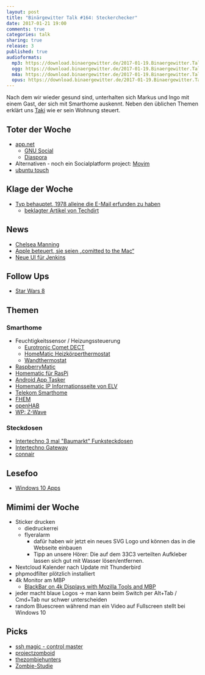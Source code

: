 ```yaml
---
layout: post
title: "Binärgewitter Talk #164: Steckerchecker"
date: 2017-01-21 19:00
comments: true
categories: talk
sharing: true
release: 3
published: true
audioformats:
  mp3: https://download.binaergewitter.de/2017-01-19.Binaergewitter.Talk.164.mp3
  ogg: https://download.binaergewitter.de/2017-01-19.Binaergewitter.Talk.164.ogg
  m4a: https://download.binaergewitter.de/2017-01-19.Binaergewitter.Talk.164.m4a
  opus: https://download.binaergewitter.de/2017-01-19.Binaergewitter.Talk.164.opus
---
```

Nach dem wir wieder gesund sind, unterhalten sich Markus und Ingo mit einem Gast, der sich mit Smarthome auskennt. Neben den üblichen Themen erklärt uns
[Taki](https://twitter.com/stony2k) wie er sein Wohnung steuert.

## Toter der Woche
- [app.net](http://blog.app.net/2017/01/12/app-net-is-shutting-down/)
    * [GNU Social](https://gnu.io)
    * [Diaspora](https://joindiaspora.com/)
- Alternativen - noch ein Socialplatform project: [Movim](https://movim.eu/)
- [ubuntu touch](http://www.pro-linux.de/news/1/24333/canonical-friert-ubuntu-touch-entwicklung-vorl%C3%A4ufig-ein.html)

## Klage der Woche
- [Typ behauptet, 1978 alleine die E-Mail erfunden zu haben](https://www.heise.de/newsticker/meldung/Bizarrer-Streit-um-Erfindung-der-E-Mail-Techdirt-fuerchtet-nach-Klage-Konkurs-3594473.html)
    * [beklagter Artikel von Techdirt](https://www.techdirt.com/articles/20140901/07280928386/huffpo-publishes-bizarre-misleading-factually-incorrect-multi-part-series-pretending-guy-invented-email-even-though-he-didnt.shtml)

## News
- [Chelsea Manning](
https://www.heise.de/newsticker/meldung/Strafmilderung-fuer-Whistleblowerin-Chelsea-Manning-Haftentlassung-am-17-Mai-2017-statt-2045-3599999.html)
- [Apple beteuert, sie seien „comitted to the Mac“](https://techcrunch.com/2016/12/19/apples-tim-cook-assures-employees-that-it-is-committed-to-the-mac-and-that-great-desktops-are-coming/)
- [Neue UI für Jenkins](https://jenkins.io/projects/blueocean/)

## Follow Ups
- [Star Wars 8](http://www.cnet.de/88167900/carrie-fisher-konnte-arbeit-an-star-wars-8-noch-beenden/)

## Themen
### Smarthome
- Feuchtigkeitssensor / Heizungssteuerung
    * [Eurotronic Comet DECT](http://amzn.to/2j9ESWs)
    * [HomeMatic Heizkörperthermostat](http://amzn.to/2k1iUFZ)
    * [Wandthermostat](http://amzn.to/2jMAP62)
- [RaspberryMatic](https://github.com/jens-maus/RaspberryMatic/releases/tag/2.25.15.20170114)
- [Homematic für RasPi](https://www.elv.de/homematic-funkmodul-fuer-raspberry-pi-bausatz.html/refid/zanox/zanpid/2257263258556044288)
- [Android App Tasker](https://play.google.com/store/apps/details?id=net.dinglisch.android.taskerm&hl=de)
- [Homematic IP Informationsseite von ELV](https://www.elv.de/homematic-ip.html)
- [Telekom Smarthome](https://www.smarthome.de/)
- [FHEM](http://fhem.de/)
- [openHAB](http://www.openhab.org/)
- [WP: Z-Wave](https://de.wikipedia.org/wiki/Z-Wave)

### Steckdosen
- [Intertechno 3 mal "Baumarkt" Funksteckdosen](http://amzn.to/2k3uvUP)
- [Intertechno Gateway](https://forum.power-switch.eu/viewtopic.php?f=6&t=259&p=5563&hilit=iltr+3500#p5563)
- [connair](http://www.l3x.de/connair/)

## Lesefoo
- [Windows 10 Apps](http://www.howtogeek.com/224798/how-to-uninstall-windows-10s-built-in-apps-and-how-to-reinstall-them/)

## Mimimi der Woche
- Sticker drucken
    * diedruckerrei
    * flyeralarm
       - dafür haben wir jetzt ein neues SVG Logo und können das in die Webseite einbauen
       - Tipp an unsere Hörer: Die auf dem 33C3 verteilten Aufkleber lassen sich gut mit Wasser lösen/entfernen.
- Nextcloud Kalender nach Update mit Thunderbird
- phpmodfilter plötzlich installiert
- 4k Monitor am MBP
    * [BlackBar on 4k Displays with Mozilla Tools and MBP](https://bugzilla.mozilla.org/show_bug.cgi?id=1203881)
- jeder macht blaue Logos -> man kann beim Switch per Alt+Tab / Cmd+Tab nur schwer unterscheiden
- random Bluescreen während man ein Video auf Fullscreen stellt bei Windows 10

## Picks
- [ssh magic - control master](https://www.linux.com/news/accelerating-openssh-connections-controlmaster)
- [projectzomboid](https://www.projectzomboid.com/)
- [thezombiehunters](http://www.thezombiehunters.com/)
- [Zombie-Studie](http://www.tilllate.com/de/story/zombie-studie)


